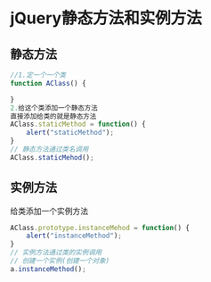 # jQuery静态方法和实例方法

## 静态方法

``` javascript
//1.定一个一个类
function AClass() {

}
2.给这个类添加一个静态方法
直接添加给类的就是静态方法
AClass.staticMethod = function() {
	alert("staticMethod");
}
// 静态方法通过类名调用
AClass.staticMehod();
```

## 实例方法
给类添加一个实例方法
``` javascript
AClass.prototype.instanceMehod = function() {
	alert("instanceMethod");
}
// 实例方法通过类的实例调用
// 创建一个实例(创建一个对象)
a.instanceMethod();
```


